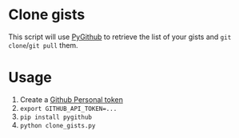 # Clone gists

This script will use [PyGithub](https://github.com/PyGithub/PyGithub)
to retrieve the list of your gists and `git clone`/`git pull` them.

# Usage

1. Create a [Github Personal token](https://github.com/settings/tokens)
2. `export GITHUB_API_TOKEN=...`
3. `pip install pygithub`
4. `python clone_gists.py`
